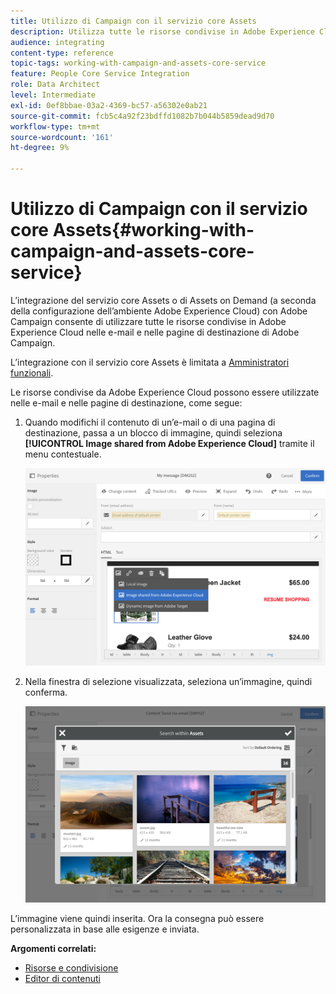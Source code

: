 ```yaml
---
title: Utilizzo di Campaign con il servizio core Assets
description: Utilizza tutte le risorse condivise in Adobe Experience Cloud nei messaggi e nelle pagine di destinazione di Adobe Campaign grazie all’integrazione del servizio core Assets.
audience: integrating
content-type: reference
topic-tags: working-with-campaign-and-assets-core-service
feature: People Core Service Integration
role: Data Architect
level: Intermediate
exl-id: 0ef8bbae-03a2-4369-bc57-a56302e0ab21
source-git-commit: fcb5c4a92f23bdffd1082b7b044b5859dead9d70
workflow-type: tm+mt
source-wordcount: '161'
ht-degree: 9%

---
```


# Utilizzo di Campaign con il servizio core Assets{#working-with-campaign-and-assets-core-service}

L’integrazione del servizio core Assets o di Assets on Demand (a seconda della configurazione dell’ambiente Adobe Experience Cloud) con Adobe Campaign consente di utilizzare tutte le risorse condivise in Adobe Experience Cloud nelle e-mail e nelle pagine di destinazione di Adobe Campaign.

L’integrazione con il servizio core Assets è limitata a [Amministratori funzionali](../../administration/using/users-management.md#functional-administrators).

Le risorse condivise da Adobe Experience Cloud possono essere utilizzate nelle e-mail e nelle pagine di destinazione, come segue:

1. Quando modifichi il contenuto di un’e-mail o di una pagina di destinazione, passa a un blocco di immagine, quindi seleziona **[!UICONTROL Image shared from Adobe Experience Cloud]** tramite il menu contestuale.

   ![](assets/dam_insert_image_dce.png)

1. Nella finestra di selezione visualizzata, seleziona un’immagine, quindi conferma.

   ![](assets/dam_shared_image_selection.png)

L’immagine viene quindi inserita. Ora la consegna può essere personalizzata in base alle esigenze e inviata.

**Argomenti correlati:**

* [Risorse e condivisione](https://experienceleague.adobe.com/docs/core-services/interface/assets/experience-cloud-assets.html)
* [Editor di contenuti](../../designing/using/personalization.md#example-email-personalization)
